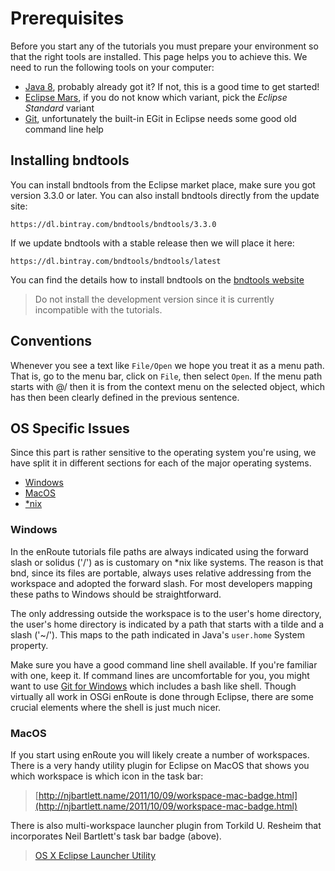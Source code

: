 # Prerequisites

Before you start any of the tutorials you must prepare your environment so that the right tools are installed. This page helps you to achieve this. We need to run the following tools on your computer:

* [Java 8][java8], probably already got it? If not, this is a good time to get started!
* [Eclipse Mars][mars], if you do not know which variant, pick the _Eclipse Standard_ variant
* [Git][git], unfortunately the built-in EGit in Eclipse needs some good old command line help


## Installing bndtools

You can install bndtools from the Eclipse market place, make sure you got version 3.3.0 or later. 
You can also install bndtools directly from the update site:

	https://dl.bintray.com/bndtools/bndtools/3.3.0

If we update bndtools with a stable release then we will place it here:

	https://dl.bintray.com/bndtools/bndtools/latest

You can find the details how to install bndtools on the [bndtools website](http://bndtools.org/installation.html#update-site)

> Do not install the development version since it is currently incompatible with the tutorials.


## Conventions

Whenever you see a text like `File/Open` we hope you treat it as a menu path. That is, go to the menu bar, click on `File`, then select `Open`. If the menu path starts with @/ then it is from the context menu on the selected object, which has then been clearly defined in the previous sentence.

## OS Specific Issues

Since this part is rather sensitive to the operating system you're using, we have split it in different sections for each of the major operating systems.

* [Windows](#windows)
* [MacOS](#macos)
* [*nix](#unix)


### Windows

In the enRoute tutorials file paths are always indicated using the forward slash or solidus ('/') as is customary on *nix like systems. The reason is that bnd, since its files are portable, always uses relative addressing from the workspace and adopted the forward slash. For most developers mapping these paths to Windows should be straightforward.

The only addressing outside the workspace is to the user's home directory, the user's home directory is indicated by a path that starts with a tilde and a slash ('~/'). This maps to the path indicated in Java's `user.home` System property.  

Make sure you have a good command line shell available. If you're familiar with one, keep it. If command lines are uncomfortable for you, you might want to use [Git for Windows][gitforwindows] which includes a bash like shell. Though virtually all work in OSGi enRoute is done through Eclipse, there are some crucial elements where the shell is just much nicer.  

### MacOS

If you start using enRoute you will likely create a number of workspaces. There is a very handy utility plugin for Eclipse on MacOS that shows you which workspace is which icon in the task bar:

> [http://njbartlett.name/2011/10/09/workspace-mac-badge.html](http://njbartlett.name/2011/10/09/workspace-mac-badge.html)

There is also multi-workspace launcher plugin from Torkild U. Resheim that incorporates Neil Bartlett's task bar badge (above).

> [OS X Eclipse Launcher Utility](http://marketplace.eclipse.org/content/osx-eclipse-launcher)


[java8]: http://www.oracle.com/technetwork/java/javase/downloads/jdk8-downloads-2133151.html
[mars]: https://www.eclipse.org/downloads/
[git]: http://git-scm.com/book/en/Getting-Started-Installing-Git
[gitforwindows]: http://msysgit.github.io
